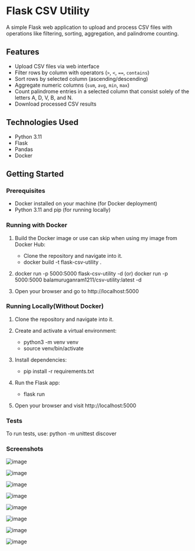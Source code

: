 # Flask CSV Utility

A simple Flask web application to upload and process CSV files with operations like filtering, sorting, aggregation, and palindrome counting.

## Features

- Upload CSV files via web interface
- Filter rows by column with operators (`>`, `<`, `==`, `contains`)
- Sort rows by selected column (ascending/descending)
- Aggregate numeric columns (`sum`, `avg`, `min`, `max`)
- Count palindrome entries in a selected column that consist solely of the letters A, D, V, B, and N.
- Download processed CSV results

## Technologies Used

- Python 3.11
- Flask
- Pandas
- Docker

## Getting Started

### Prerequisites

- Docker installed on your machine (for Docker deployment)
- Python 3.11 and pip (for running locally)

### Running with Docker

1. Build the Docker image or use can skip when using my image from Docker Hub:
   - Clone the repository and navigate into it.
   - docker build -t flask-csv-utility .

2. docker run -p 5000:5000 flask-csv-utility -d (or) docker run -p 5000:5000 balamuruganram1211/csv-utility:latest -d

3. Open your browser and go to http://localhost:5000

### Running Locally(Without Docker)
1. Clone the repository and navigate into it.

2. Create and activate a virtual environment:
    - python3 -m venv venv
    - source venv/bin/activate 

3. Install dependencies:
    - pip install -r requirements.txt

4. Run the Flask app:
    - flask run

5. Open your browser and visit http://localhost:5000

### Tests
To run tests, use:
   python -m unittest discover

### Screenshots
![image](https://github.com/user-attachments/assets/8dc8fe19-ffb3-4afd-84df-4d67f18b3e43)

![image](https://github.com/user-attachments/assets/2811a4b7-9ce6-4133-b27e-0113d1c171ef)

![image](https://github.com/user-attachments/assets/9436d01e-345e-45c5-9d35-4d3e8759ac5a)

![image](https://github.com/user-attachments/assets/8896ec0c-1ef1-437f-a2d9-56ad12070e73)

![image](https://github.com/user-attachments/assets/29e30f5a-ec79-416a-905c-5e5739364199)

![image](https://github.com/user-attachments/assets/a76ee877-50a3-414e-a84d-eb992caed27e)

![image](https://github.com/user-attachments/assets/92696136-0ca8-414f-9324-3b0d4bffb8a6)

![image](https://github.com/user-attachments/assets/30181b7a-992a-4b5a-ab02-0a69fea306f8)





